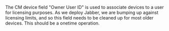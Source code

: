 The CM device field "Owner User ID" is used to associate devices to a user for licensing purposes. As we deploy Jabber, we are bumping up against licensing limits, and so this field needs to be cleaned up for most older devices. This should be a onetime operation.